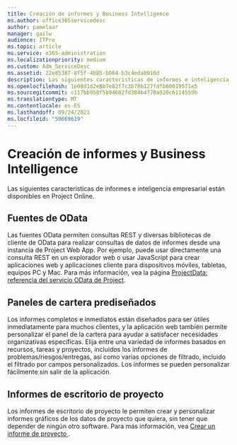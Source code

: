 ```yaml
---
title: Creación de informes y Business Intelligence
ms.author: office365servicedesc
author: pamelaar
manager: gailw
audience: ITPro
ms.topic: article
ms.service: o365-administration
ms.localizationpriority: medium
ms.custom: Adm_ServiceDesc
ms.assetid: 22e85387-8f5f-4b85-b064-b3c4eda8916d
description: Las siguientes características de informes e inteligencia empresarial están disponibles en Project Online.
ms.openlocfilehash: 1e08d1d2e8b7e82f7c3b78b127fdfb60019571e5
ms.sourcegitcommit: c117bb958f5b94682fd384b4770a920c6114559b
ms.translationtype: MT
ms.contentlocale: es-ES
ms.lasthandoff: 09/24/2021
ms.locfileid: "59669619"
---
```

# <a name="reporting-and-business-intelligence"></a>Creación de informes y Business Intelligence

Las siguientes características de informes e inteligencia empresarial están disponibles en Project Online.
  
## <a name="odata-feeds"></a>Fuentes de OData

Las fuentes OData permiten consultas REST y diversas bibliotecas de cliente de OData para realizar consultas de datos de informes desde una instancia de Project Web App. Por ejemplo, puede usar directamente una consulta REST en un explorador web o usar JavaScript para crear aplicaciones web y aplicaciones cliente para dispositivos móviles, tabletas, equipos PC y Mac. Para más información, vea la página [ProjectData: referencia del servicio OData de Project](/previous-versions/office/project-odata/jj163015(v=office.15)).
  
## <a name="out-of-the-box-portfolio-dashboards"></a>Paneles de cartera prediseñados

Los informes completos e inmediatos están diseñados para ser útiles inmediatamente para muchos clientes, y la aplicación web también permite personalizar el panel de la cartera para ayudar a satisfacer necesidades organizativas específicas. Elija entre una variedad de informes basados en recursos, tareas y proyectos, incluidos los informes de problemas/riesgos/entregas, así como varias opciones de filtrado, incluido el filtrado por campos personalizados. Los informes se pueden personalizar fácilmente sin salir de la aplicación. 
  
## <a name="project-desktop-reporting"></a>Informes de escritorio de proyecto

Los informes de escritorio de proyecto le permiten crear y personalizar informes gráficos de los datos de proyecto que quiera, sin tener que depender de ningún otro software. Para más información, vea [Crear un informe de proyecto ](https://go.microsoft.com/fwlink/?LinkID=823657&amp;clcid=0x409).
